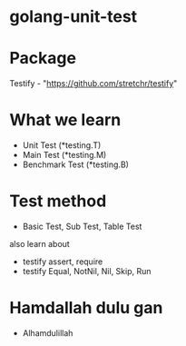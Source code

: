 # golang-unit-test

# Package
Testify - "https://github.com/stretchr/testify"

# What we learn
- Unit Test (*testing.T)
- Main Test (*testing.M)
- Benchmark Test (*testing.B)

# Test method
- Basic Test, Sub Test, Table Test

also learn about
- testify assert, require
- testify Equal, NotNil, Nil, Skip, Run

# Hamdallah dulu gan
- Alhamdulillah